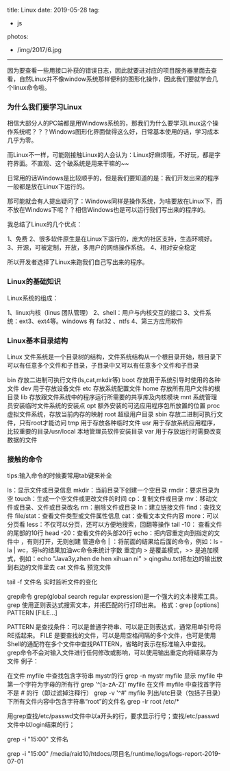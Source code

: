 title: Linux
date: 2019-05-28
tag:
 - js

photos:
 - /img/2017/6.jpg

---

因为要查看一些用接口补获的错误日志，因此就要进对应的项目服务器里面去查看，自然Linux并不像window系统那样便利的图形化操作，因此我们要就学会几个linux命令啦。

<!--more-->

### 为什么我们要学习Linux
相信大部分人的PC端都是用Windows系统的，那我们为什么要学习Linux这个操作系统呢？？？Windows图形化界面做得这么好，日常基本使用的话，学习成本几乎为零。

而Linux不一样，可能刚接触Linux的人会认为：Linux好麻烦哦，不好玩，都是字符界面。不直观、这个破系统是用来干嘛的~~

日常用的话Windows是比较顺手的，但是我们要知道的是：我们开发出来的程序一般都是放在Linux下运行的。

那可能就会有人提出疑问了：Windows同样是操作系统，为啥要放在Linux下，而不放在Windows下呢？？相信Windows也是可以运行我们写出来的程序的。

我总结了Linux的几个优点：

1、免费
2、很多软件原生是在Linux下运行的，庞大的社区支持，生态环境好。
3、开源，可被定制，开放，多用户的网络操作系统。
4、相对安全稳定

所以开发者选择了Linux来跑我们自己写出来的程序。
### Linux的基础知识
Linux系统的组成：

1、linux内核（linus 团队管理）
2、shell：用户与内核交互的接口
3、文件系统：ext3、ext4等。windows 有 fat32 、ntfs
4、第三方应用软件

### Linux基本目录结构
Linux 文件系统是一个目录树的结构，文件系统结构从一个根目录开始，根目录下可以有任意多个文件和子目录，子目录中又可以有任意多个文件和子目录

bin 存放二进制可执行文件(ls,cat,mkdir等)
boot 存放用于系统引导时使用的各种文件
dev 用于存放设备文件
etc 存放系统配置文件
home 存放所有用户文件的根目录
lib 存放跟文件系统中的程序运行所需要的共享库及内核模块
mnt 系统管理员安装临时文件系统的安装点
opt 额外安装的可选应用程序包所放置的位置
proc 虚拟文件系统，存放当前内存的映射
root 超级用户目录
sbin 存放二进制可执行文件，只有root才能访问
tmp 用于存放各种临时文件
usr 用于存放系统应用程序，比较重要的目录/usr/local 本地管理员软件安装目录
var 用于存放运行时需要改变数据的文件
### 接触的命令
tips:输入命令的时候要常用tab键来补全

ls：显示文件或目录信息
mkdir：当前目录下创建一个空目录
rmdir：要求目录为空
touch：生成一个空文件或更改文件的时间
cp：复制文件或目录
mv：移动文件或目录、文件或目录改名
rm：删除文件或目录
ln：建立链接文件
find：查找文件
file/stat：查看文件类型或文件属性信息
cat：查看文本文件内容
more：可以分页看
less：不仅可以分页，还可以方便地搜索，回翻等操作
tail -10： 查看文件的尾部的10行
head -20：查看文件的头部20行
echo：把内容重定向到指定的文件中 ，有则打开，无则创建
管道命令 | ：将前面的结果给后面的命令，例如：ls -la | wc，将ls的结果加油wc命令来统计字数
重定向 > 是覆盖模式，>> 是追加模式，例如：echo "Java3y,zhen de hen xihuan ni" > qingshu.txt把左边的输出放到右边的文件里去
cat 文件名
预览文件

tail -f 文件名
实时监听文件的变化

grep命令
grep(global search regular expression)是一个强大的文本搜索工具。grep 使用正则表达式搜索文本，并把匹配的行打印出来。
格式：grep [options] PATTERN [FILE...]

PATTERN 是查找条件：可以是普通字符串、可以是正则表达式，通常用单引号将RE括起来。
FILE 是要查找的文件，可以是用空格间隔的多个文件，也可是使用Shell的通配符在多个文件中查找PATTERN，省略时表示在标准输入中查找。
grep命令不会对输入文件进行任何修改或影响，可以使用输出重定向将结果存为文件
例子：

在文件 myfile 中查找包含字符串 mystr的行
grep -n mystr myfile
显示 myfile 中第一个字符为字母的所有行
grep '^[a-zA-Z]' myfile
在文件 myfile 中查找首字符不是 # 的行（即过滤掉注释行）
grep -v '^#' myfile
列出/etc目录（包括子目录）下所有文件内容中包含字符串“root”的文件名
grep -lr root /etc/*


用grep查找/etc/passwd文件中以a开头的行，要求显示行号；查找/etc/passwd文件中以login结束的行；

grep -i "15:00" 文件名
 
grep -i "15:00" /media/raid10/htdocs/项目名/runtime/logs/logs-report-2019-07-01







